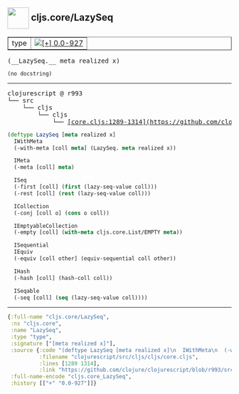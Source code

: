 ## <img width="48px" valign="middle" src="http://i.imgur.com/Hi20huC.png"> cljs.core/LazySeq

 <table border="1">
<tr>
<td>type</td>
<td><a href="https://github.com/cljsinfo/api-refs/tree/0.0-927"><img valign="middle" alt="[+] 0.0-927" src="https://img.shields.io/badge/+-0.0--927-lightgrey.svg"></a> </td>
</tr>
</table>

 <samp>
(__LazySeq.__ meta realized x)<br>
</samp>

```
(no docstring)
```

---

 <pre>
clojurescript @ r993
└── src
    └── cljs
        └── cljs
            └── <ins>[core.cljs:1289-1314](https://github.com/clojure/clojurescript/blob/r993/src/cljs/cljs/core.cljs#L1289-L1314)</ins>
</pre>

```clj
(deftype LazySeq [meta realized x]
  IWithMeta
  (-with-meta [coll meta] (LazySeq. meta realized x))

  IMeta
  (-meta [coll] meta)

  ISeq
  (-first [coll] (first (lazy-seq-value coll)))
  (-rest [coll] (rest (lazy-seq-value coll)))

  ICollection
  (-conj [coll o] (cons o coll))

  IEmptyableCollection
  (-empty [coll] (with-meta cljs.core.List/EMPTY meta))

  ISequential
  IEquiv
  (-equiv [coll other] (equiv-sequential coll other))

  IHash
  (-hash [coll] (hash-coll coll))

  ISeqable
  (-seq [coll] (seq (lazy-seq-value coll))))
```


---

```clj
{:full-name "cljs.core/LazySeq",
 :ns "cljs.core",
 :name "LazySeq",
 :type "type",
 :signature ["[meta realized x]"],
 :source {:code "(deftype LazySeq [meta realized x]\n  IWithMeta\n  (-with-meta [coll meta] (LazySeq. meta realized x))\n\n  IMeta\n  (-meta [coll] meta)\n\n  ISeq\n  (-first [coll] (first (lazy-seq-value coll)))\n  (-rest [coll] (rest (lazy-seq-value coll)))\n\n  ICollection\n  (-conj [coll o] (cons o coll))\n\n  IEmptyableCollection\n  (-empty [coll] (with-meta cljs.core.List/EMPTY meta))\n\n  ISequential\n  IEquiv\n  (-equiv [coll other] (equiv-sequential coll other))\n\n  IHash\n  (-hash [coll] (hash-coll coll))\n\n  ISeqable\n  (-seq [coll] (seq (lazy-seq-value coll))))",
          :filename "clojurescript/src/cljs/cljs/core.cljs",
          :lines [1289 1314],
          :link "https://github.com/clojure/clojurescript/blob/r993/src/cljs/cljs/core.cljs#L1289-L1314"},
 :full-name-encode "cljs.core_LazySeq",
 :history [["+" "0.0-927"]]}

```
